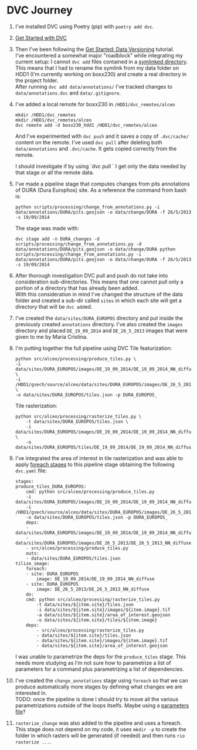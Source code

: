 # DVC Journey
1. I've installed DVC using Poetry (pip) with `poetry add dvc`.
2. [Get Started with DVC](https://dvc.org/doc/start)
3. Then I've been following the [Get Started: Data Versioning](https://dvc.org/doc/start/data-management/data-versioning) tutorial.  
    I've encountered a somewhat major "roadblock" while integrating my current setup: I cannot `dvc add` files contained in a [symlinked directory](https://dvc.org/doc/user-guide/troubleshooting#add-symlink).  
    This means that I had to rename the symlink from my data folder on HDD1 (I'm currently working on boxx230) and create a real directory in the project folder.  
    After running `dvc add data/annotations/` I've tracked changes to `data/annotations.dvc` and `data/.gitignore`.
4. I've added a local remote for boxx230 in `/HDD1/dvc_remotes/alceo`
    ```
    mkdir /HDD1/dvc_remotes
    mkdir /HDD1/dvc_remotes/alceo
    dvc remote add -d boxx230_hdd1 /HDD1/dvc_remotes/alceo
    ```
    And I've experimented with `dvc push` and it saves a copy of `.dvc/cache/` content on the remote. 
    I've used `dvc pull` after deleting both `data/annotations` and `.dvc/cache`. It gets copied correctly from the remote.

    <!-- TODO: investigate dvc pull by pipeline stage. --> I should investigate if by using `dvc pull <pipeline stage>` I get only the data needed by that stage or all the remote data.

5. I've made a pipeline stage that computes changes from pits annotations of DURA (Dura Europhos) site. As a reference the command from bash is:
    ``` 
    python scripts/processing/change_from_annotations.py -i data/annotations/DURA/pits.geojson -o data/change/DURA -f 26/5/2013 -s 19/09/2014
    ```
    The stage was made with:
    ```
    dvc stage add -n DURA_changes -d scripts/processing/change_from_annotations.py -d data/annotations/DURA/pits.geojson -o data/change/DURA python scripts/processing/change_from_annotations.py -i data/annotations/DURA/pits.geojson -o data/change/DURA -f 26/5/2013 -s 19/09/2014
    ```  

6. After thorough investigation DVC pull and push do not take into consideration sub-directories. This means that one cannot pull only a portion of a directory that has already been added.  
    With this consideration in mind I've changed the structure of the data folder and created a sub-dir called `sites` in which each site will get a directory that will be `dvc add`ed.

7. I've created the `data/sites/DURA_EUROPOS` directory and put inside the previously created `annotations` directory. I've also created the `images` directory and placed `DE_19_09_2014` and `DE_26_5_2013` images that were given to me by Maria Cristina.
8. I'm putting together the full pipeline using DVC
    Tile featurization:

    ```
    python src/alceo/processing/produce_tiles.py \
    -i data/sites/DURA_EUROPOS/images/DE_19_09_2014/DE_19_09_2014_NN_diffuse.tif \
    -i /HDD1/gsech/source/alceo/data/sites/DURA_EUROPOS/images/DE_26_5_2013/DE_26_5_2013_NN_diffuse.tif \
    -o data/sites/DURA_EUROPOS/tiles.json -p DURA_EUROPOS_
    ```
    Tile rasterization:

    ```
    python src/alceo/processing/rasterize_tiles.py \
        -t data/sites/DURA_EUROPOS/tiles.json \
        -i data/sites/DURA_EUROPOS/images/DE_19_09_2014/DE_19_09_2014_NN_diffuse.tif \
        -o data/sites/DURA_EUROPOS/tiles/DE_19_09_2014/DE_19_09_2014_NN_diffuse
    ```

9. I've integrated the area of interest in tile rasterization and was able to apply [foreach stages](https://dvc.org/doc/user-guide/project-structure/dvcyaml-files#foreach-stages) to this pipeline stage obtaining the following `dvc.yaml` file:  

    ```  
    stages:
    produce_tiles_DURA_EUROPOS:
        cmd: python src/alceo/processing/produce_tiles.py 
        -i data/sites/DURA_EUROPOS/images/DE_19_09_2014/DE_19_09_2014_NN_diffuse.tif
        -i /HDD1/gsech/source/alceo/data/sites/DURA_EUROPOS/images/DE_26_5_2013/DE_26_5_2013_NN_diffuse.tif
        -o data/sites/DURA_EUROPOS/tiles.json -p DURA_EUROPOS_
        deps:
        - data/sites/DURA_EUROPOS/images/DE_19_09_2014/DE_19_09_2014_NN_diffuse.tif
        - data/sites/DURA_EUROPOS/images/DE_26_5_2013/DE_26_5_2013_NN_diffuse.tif
        - src/alceo/processing/produce_tiles.py
        outs:
        - data/sites/DURA_EUROPOS/tiles.json
    tilize_image:
        foreach:
        - site: DURA_EUROPOS
            image: DE_19_09_2014/DE_19_09_2014_NN_diffuse
        - site: DURA_EUROPOS
            image: DE_26_5_2013/DE_26_5_2013_NN_diffuse
        do:
        cmd: python src/alceo/processing/rasterize_tiles.py 
            -t data/sites/${item.site}/tiles.json
            -i data/sites/${item.site}/images/${item.image}.tif 
            -a data/sites/${item.site}/area_of_interest.geojson
            -o data/sites/${item.site}/tiles/${item.image}
        deps:
            - src/alceo/processing/rasterize_tiles.py
            - data/sites/${item.site}/tiles.json
            - data/sites/${item.site}/images/${item.image}.tif
            - data/sites/${item.site}/area_of_interest.geojson
    ```

    I was unable to parametrize the deps for the `produce_tiles` stage. This needs more studying as I'm not sure how to parametrize a list of parameters for a command plus parametrizing a list of dependencies.  
    
10. I've created the `change_annotations` stage using `foreach` so that we can produce automatically more stages by defining what changes we are interested in.  
    TODO: once the pipeline is done I should try to move all the various parametrizations outside of the loops itselfs. Maybe using a [parameters file](https://dvc.org/doc/user-guide/project-structure/dvcyaml-files#parameters-files)?  

11. `rasterize_change` was also added to the pipeline and uses a foreach. This stage does not depend on my code, it uses `mkdir -p` to create the folder in which rasters will be generated (if needed) and then runs `rio rasterize ...`.  